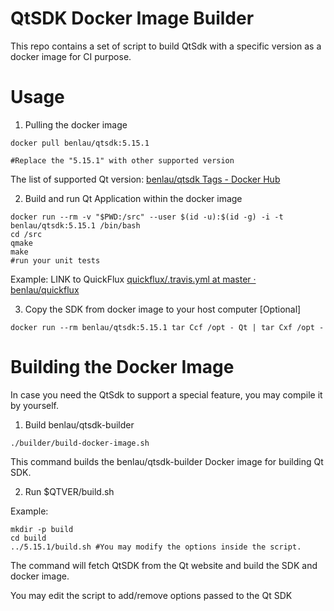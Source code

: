 QtSDK Docker Image Builder
=========================

This repo contains a set of script to build QtSdk with a specific version as a docker image for CI purpose.

Usage
=====

1) Pulling the docker image

```
docker pull benlau/qtsdk:5.15.1

#Replace the "5.15.1" with other supported version
```

The list of supported Qt version: [benlau/qtsdk Tags - Docker Hub](https://hub.docker.com/r/benlau/qtsdk/tags)

2) Build and run Qt Application within the docker image

```
docker run --rm -v "$PWD:/src" --user $(id -u):$(id -g) -i -t benlau/qtsdk:5.15.1 /bin/bash
cd /src
qmake
make
#run your unit tests
```

Example: LINK to QuickFlux
[quickflux/.travis.yml at master · benlau/quickflux](https://github.com/benlau/quickflux/blob/master/.travis.yml)


3) Copy the SDK from docker image to your host computer [Optional]

```
docker run --rm benlau/qtsdk:5.15.1 tar Ccf /opt - Qt | tar Cxf /opt -
```

Building the Docker Image
============

In case you need the QtSdk to support a special feature, you may compile it by yourself.

1) Build benlau/qtsdk-builder

```
./builder/build-docker-image.sh
```

This command builds the benlau/qtsdk-builder Docker image for building Qt SDK.

2) Run $QTVER/build.sh

Example:

```
mkdir -p build
cd build
../5.15.1/build.sh #You may modify the options inside the script.
```

The command will fetch QtSDK from the Qt website and build the SDK and docker image.

You may edit the script to add/remove options passed to the Qt SDK
